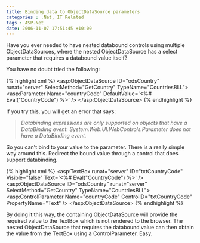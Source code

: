 ```yaml
---
title: Binding data to ObjectDataSource parameters
categories : .Net, IT Related
tags : ASP.Net
date: 2006-11-07 17:51:45 +10:00
---
```


Have you ever needed to have nested databound controls using multiple ObjectDataSources, where the nested ObjectDataSource has a select parameter that requires a databound value itself?

You have no doubt tried the following:

{% highlight xml %}
<asp:ObjectDataSource ID="odsCountry" runat="server" SelectMethod="GetCountry" TypeName="CountriesBLL">
    <SelectParameters>
        <asp:Parameter Name="countryCode" DefaultValue='<%# Eval("CountryCode") %>' />
    </SelectParameters>
</asp:ObjectDataSource>
{% endhighlight %}

If you try this, you will get an error that says:

> _Databinding expressions are only supported on objects that have a DataBinding event. System.Web.UI.WebControls.Parameter does not have a DataBinding event._

So you can't bind to your value to the parameter. There is a really simple way around this. Redirect the bound value through a control that does support databinding.

{% highlight xml %}
<asp:TextBox runat="server" ID="txtCountryCode" Visible="false" Text='<%# Eval("CountryCode") %>' />
<asp:ObjectDataSource ID="odsCountry" runat="server" SelectMethod="GetCountry" TypeName="CountriesBLL">
    <SelectParameters>
        <asp:ControlParameter Name="countryCode" ControlID="txtCountryCode" PropertyName="Text" />
    </SelectParameters>
</asp:ObjectDataSource>
{% endhighlight %}

By doing it this way, the containing ObjectDataSource will provide the required value to the TextBox which is not rendered to the browser. The nested ObjectDataSource that requires the databound value can then obtain the value from the TextBox using a ControlParameter. Easy.


